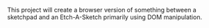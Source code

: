 This project will create a browser version of something
between a sketchpad and an Etch-A-Sketch primarily using DOM
manipulation.
